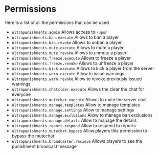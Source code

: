 # Permissions
Here is a list of all the permissions that can be used
<br>

* ``ultrapunishments.admin``
    Allows access to `/upun`
* ``ultrapunishments.ban.execute``
    Allows to ban a player
* ``ultrapunishments.ban.revoke``
    Allows to unban a player
* ``ultrapunishments.mute.execute``
    Allows to mute a player
* ``ultrapunishments.mute.revoke``
    Allows to unmute a player
* ``ultrapunishments.freeze.execute``
    Allows to freeze a player
* ``ultrapunishments.freeze.revoke``
    Allows to unfreeze a player
* ``ultrapunishments.kick.execute``
    Allows to kick a player from the server
* ``ultrapunishments.warn.execute``
    Allow to issue warnings
* ``ultrapunishments.warn.revoke``
    Allow to revoke previously issued warnings
* ``ultrapunishments.chatclear.execute``
    Allows the clear the chat for everyone
* ``ultrapunishments.mutechat.execute``
    Allows to mute the server chat
* ``ultrapunishments.manage.templates``
    Allow to manage templates
* ``ultrapunishments.manage.settings``
    Allow to manage settings
* ``ultrapunishments.manage.exclusions``
    Allow to manage ban exclusions
* ``ultrapunishments.manage.details``
    Allow to manage the details
* ``ultrapunishments.report.respond``
    Allow to respend to reports
* ``ultrapunishments.mutechat.bypass``
    Allow players this permission to bypass the mutechat
* ``ultrapunishments.broadcaster.recieve``
    Allows players to see the punishment broadcast message
<br>